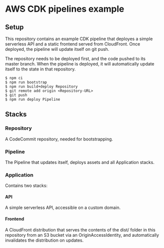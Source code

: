 # AWS CDK pipelines example

## Setup

This repository contains an example CDK pipeline that deployes a simple
serverless API and a static frontend served from CloudFront. Once deployed, the
pipeline will update itself on git push.

The repository needs to be deployed first, and the code pushed to its master
branch. When the pipeline is deployed, it will automatically update itself to
the state in that repository.

```
$ npm ci
$ npm run bootstrap
$ npm run build+deploy Repository
$ git remote add origin <Repository-URL>
$ git push
$ npm run deploy Pipeline
```

## Stacks

### Repository

A CodeCommit repository, needed for bootstrapping.

### Pipeline

The Pipeline that updates itself, deploys assets and all Application
stacks.

### Application

Contains two stacks:

#### API

A simple serverless API, accessible on a custom domain.

#### Frontend

A CloudFront distribution that serves the contents of the dist/ folder
in this repository from an S3 bucket via an OriginAccessIdentity, and
automatically invalidates the distribution on updates.
